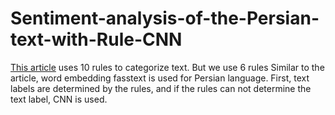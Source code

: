 # Sentiment-analysis-of-the-Persian-text-with-Rule-CNN
[This article](https://www.sciencedirect.com/science/article/abs/pii/S0925231219313815) uses 10 rules to categorize text. But we use 6 rules
Similar to the article, word embedding fasstext is used for Persian language.
First, text labels are determined by the rules, and if the rules can not determine the text label, CNN is used.
